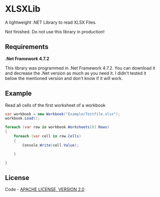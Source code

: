 # XLSXLib
A lightweight .NET Library to read XLSX Files.

<p>Not finished. Do not use this library in production!</p>

<h2>Requirements</h2>
<p><b>.Net Framework 4.7.2</b></p>
<p>This library was programmed in .Net Framework 4.7.2. You can download it and decrease the .Net version as much as you need it. I didn't tested it below the mentioned version and don't know if it will work.</p>

<h2>Example</h2>
<p>Read all cells of the first worksheet of a workbook</p>

```csharp
var workbook = new Workbook("Example/Testfile.xlsx");
workbook.Load();

foreach (var row in workbook.Worksheets[0].Rows)
{
    foreach (var cell in row.Cells)
    {
        Console.Write(cell.Value);

    }

}
```

<h2>License</h2>

<p>Code - <a href="http://www.apache.org/licenses/LICENSE-2.0">APACHE LICENSE, VERSION 2.0</a></p>
